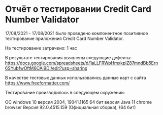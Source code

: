 # Отчёт о тестировании Credit Card Number Validator
17/08/2021 - 17/08/2021 было проведено компонентное позитивное тестирование приложения Credit Card Number Validator.

На тестирование затрачено: 1 час

В результате тестирования выявлены следующие дефекты:
https://docs.google.com/spreadsheets/d/1aLLFRWpHmxkpIZ87mndBb5Ern6SYubfwOftM6OAi9DI/edit?usp=sharing

В качестве тестовых данных использовались данные карт с сайта https://www.freeformatter.com/

Тестирование производилось в следующем окружении:

ОС windows 10 версия 2004, 19041.1165 64 бит
версия Java 11
chrome browser Версия 92.0.4515.159 (Официальная сборка), (64 бит)